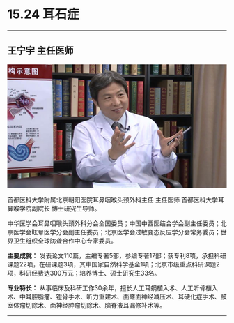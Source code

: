 # 15.24 耳石症

---

## 王宁宇 主任医师

![1683938364653](image/c15_024/1683938364653.png)

首都医科大学附属北京朝阳医院耳鼻咽喉头颈外科主任 主任医师 首都医科大学耳鼻喉学院副院长 博士研究生导师。

中华医学会耳鼻咽喉头颈外科分会全国委员；中国中西医结合学会副主任委员；北京医学会眩晕医学分会副主任委员；北京医学会过敏变态反应学分会常务委员；世界卫生组织全球防聋合作中心专家委员。


**主要成就：** 发表论文110篇，主编专著5部，参编专著17部；获专利8项，承担科研课题22项，在研课题3项，其中国家自然科学基金1项；北京市级重点科研课题2项，科研经费达300万元；培养博士、硕士研究生33名。


**专业特长：** 从事临床及科研工作30余年，擅长人工耳蜗植入术、人工听骨植入术、中耳胆脂瘤、镫骨手术、听力重建术、面瘫面神经减压术、耳硬化症手术、鼓室体瘤切除术、面神经肿瘤切除术、脑脊液耳漏修补术等。

---
